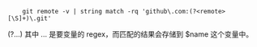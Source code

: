 ```
    git remote -v | string match -rq 'github\.com:(?<remote>[\S]+)\.git'
```

(?<name>...) 其中 ... 是要变量的 regex，而匹配的结果会存储到 $name 这个变量中。

